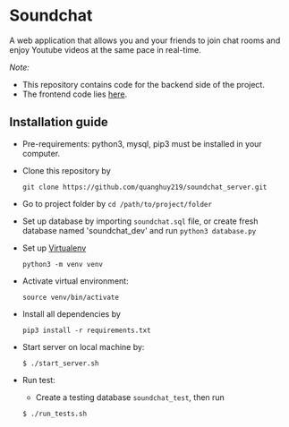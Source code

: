 # Soundchat
A web application that allows you and your friends to join chat rooms and enjoy Youtube videos at the same pace in real-time.

*Note:*
- This repository contains code for the backend side of the project.
- The frontend code lies [here](https://github.com/quanghuy219/sound-chat-client).

## Installation guide

- Pre-requirements: python3, mysql, pip3 must be installed in your computer.

- Clone this repository by 
    ```
    git clone https://github.com/quanghuy219/soundchat_server.git
    ```

- Go to project folder by `cd /path/to/project/folder`

- Set up database by importing `soundchat.sql` file, or create fresh database named 'soundchat_dev' and run `python3 database.py`

- Set up [Virtualenv](https://docs.python.org/3/library/venv.html)
    ```
    python3 -m venv venv
    ```
- Activate virtual environment: 
    ```
    source venv/bin/activate
    ```
- Install all dependencies by 
    ```
    pip3 install -r requirements.txt
    ```
- Start server on local machine by:
    ```
    $ ./start_server.sh
    ```
- Run test:
    
    - Create a testing database `soundchat_test`, then run
    ```
    $ ./run_tests.sh
    ```
